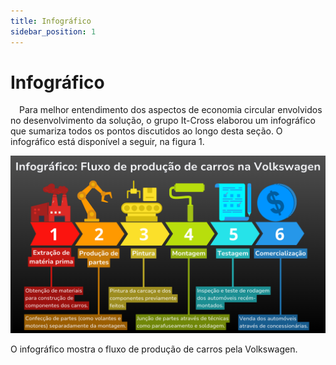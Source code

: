 ```yaml
---
title: Infográfico
sidebar_position: 1
---
```


# Infográfico

&emsp;Para melhor entendimento dos aspectos de economia circular envolvidos no desenvolvimento da solução, o grupo It-Cross elaborou um infográfico que sumariza todos os pontos discutidos ao longo desta seção. O infográfico está disponível a seguir, na figura 1.

![Infográfico](../../../../static/img/sprint-1/infografico.png)

O infográfico mostra o fluxo de produção de carros pela Volkswagen.


